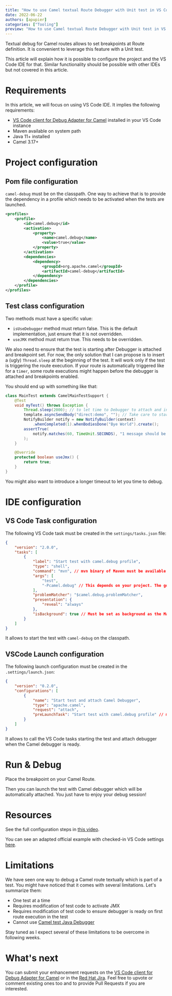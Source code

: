 ```yaml
---
title: "How to use Camel textual Route Debugger with Unit test in VS Code"
date: 2022-06-22
authors: [apupier]
categories: ["Tooling"]
preview: "How to use Camel textual Route Debugger with Unit test in VS Code"
---
```


Textual debug for Camel routes allows to set breakpoints at Route definition. It is convenient to leverage this feature with a Unit test.

This article will explain how it is possible to configure the project and the VS Code IDE for that. Similar functionality should be possible with other IDEs but not covered in this article.

# Requirements

In this article, we will focus on using VS Code IDE. It implies the following requirements:

- [VS Code client for Debug Adapter for Camel](https://github.com/camel-tooling/camel-dap-client-vscode/issues) installed in your VS Code instance
- Maven available on system path
- Java 11+ installed
- Camel 3.17+

# Project configuration

## Pom file configuration

`camel-debug` must be on the classpath. One way to achieve that is to provide the dependency in a profile which needs to be activated when the tests are launched.

```xml
<profiles>
    <profile>
        <id>camel.debug</id>
        <activation>
            <property>
                <name>camel.debug</name>
                <value>true</value>
            </property>
        </activation>
        <dependencies>
            <dependency>
                <groupId>org.apache.camel</groupId>
                <artifactId>camel-debug</artifactId>
            </dependency>
        </dependencies>
    </profile>
</profiles>
```

## Test class configuration

Two methods must have a specific value:

- `isUseDebugger` method must return false. This is the default implementation, just ensure that it is not overridden.
- `useJMX` method must return true. This needs to be overridden.


We also need to ensure that the test is starting after Debugger is attached and breakpoint set. For now, the only solution that I can propose is to insert a (ugly) `Thread.sleep` at the beginning of the test. It will work only if the test is triggering the route execution. If your route is automatically triggered like for a `timer`, some route executions might happen before the debugger is attached and breakpoints enabled.

You should end up with something like that:

```java
class MainTest extends CamelMainTestSupport {
	@Test
	void myTest() throws Exception {
		Thread.sleep(2000); // to let time to Debugger to attach and install breakpoints
		template.asyncSendBody("direct:demo", ""); // Take care to start the route in an async way
		NotifyBuilder notify = new NotifyBuilder(context)
			.whenCompleted(1).whenBodiesDone("Bye World").create();
		assertTrue(
			notify.matches(60, TimeUnit.SECONDS), "1 message should be completed"
		);
	}

	@Override
	protected boolean useJmx() {
		return true;
	}
}
```

You might also want to introduce a longer timeout to let you time to debug.

# IDE configuration

## VS Code Task configuration

The following VS Code task must be created in the `settings/tasks.json` file:

```json
{
	"version": "2.0.0",
	"tasks": [
		{
			"label": "Start test with camel.debug profile",
			"type": "shell",
			"command": "mvn", // mvn binary of Maven must be available on command-line
			"args": [
				"test",
				"-Pcamel.debug" // This depends on your project. The goal here is to have camel-debug on the classpath.
			],
			"problemMatcher": "$camel.debug.problemMatcher",
			"presentation": {
				"reveal": "always"
			},
			"isBackground": true // Must be set as background as the Maven commands doesn't return until the Camel application stops.
		}
	]
}
```

It allows to start the test with `camel-debug` on the classpath.

## VSCode Launch configuration

The following launch configuration must be created in the `.settings/launch.json`:

```json
{
	"version": "0.2.0",
	"configurations": [
		{
			"name": "Start test and attach Camel Debugger",
			"type": "apache.camel",
			"request": "attach",
			"preLaunchTask": "Start test with camel.debug profile" // must reference the label of the VS Code task previously created
		}
	]
}
```

It allows to call the VS Code tasks starting the test and attach debugger when the Camel debugger is ready.

# Run & Debug

Place the breakpoint on your Camel Route.

Then you can launch the test with Camel debugger which will be automatically attached. You just have to enjoy your debug session!

# Resources

See the full configuration steps in [this video](https://youtu.be/be8XajY5G84).

You can see an adapted official example with checked-in VS Code settings [here](https://github.com/apupier/camel-examples/tree/Blogpost-Example-Debug-Camel-In-Test/examples/main).

# Limitations

We have seen one way to debug a Camel route textually which is part of a test. You might have noticed that it comes with several limitations. Let's summarize them:

- One test at a time
- Requires modification of test code to activate JMX
- Requires modification of test code to ensure debugger is ready on first route execution in the test
- Cannot use [Camel test Java Debugger](/manual/debugger.html#_debugging_camel_routes)

Stay tuned as I expect several of these limitations to be overcome in following weeks.

# What's next

You can submit your enhancement requests on the [VS Code client for Debug Adapter for Camel](https://github.com/camel-tooling/camel-dap-client-vscode/issues) or in the [Red Hat Jira](https://issues.redhat.com/browse/FUSETOOLS2). Feel free to upvote or comment existing ones too and to provide Pull Requests if you are interested.
